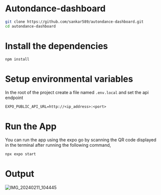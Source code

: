# Autondance-dashboard

```bash
git clone https://github.com/sankar589/autondance-dashboard.git
cd autondance-dashboard
```

# Install the dependencies

```bash
npm install
```

# Setup environmental variables

In the root of the project create a file named `.env.local` and set the api endpoint
```env
EXPO_PUBLIC_API_URL=http://<ip_address>:<port>
```


# Run the App

You can run the app using the expo go by scanning the QR code displayed in the terminal after running the following command,
```bash
npx expo start
```

# Output

![IMG_20240211_104445](https://github.com/sankar589/autondance-upload/assets/119640217/a45bc5e6-fdf9-4d80-8454-4816c4a7792f)

